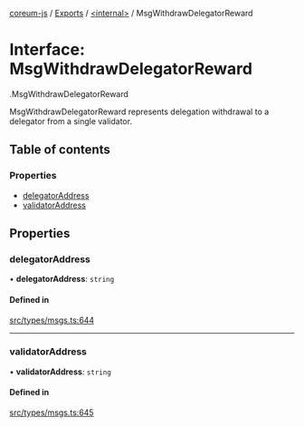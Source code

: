 [coreum-js](../README.md) / [Exports](../modules.md) / [<internal\>](../modules/internal_.md) / MsgWithdrawDelegatorReward

# Interface: MsgWithdrawDelegatorReward

[<internal>](../modules/internal_.md).MsgWithdrawDelegatorReward

MsgWithdrawDelegatorReward represents delegation withdrawal to a delegator
from a single validator.

## Table of contents

### Properties

- [delegatorAddress](internal_.MsgWithdrawDelegatorReward.md#delegatoraddress)
- [validatorAddress](internal_.MsgWithdrawDelegatorReward.md#validatoraddress)

## Properties

### delegatorAddress

• **delegatorAddress**: `string`

#### Defined in

[src/types/msgs.ts:644](https://github.com/PulsaraIO/coreum-js/blob/37352c6/src/types/msgs.ts#L644)

___

### validatorAddress

• **validatorAddress**: `string`

#### Defined in

[src/types/msgs.ts:645](https://github.com/PulsaraIO/coreum-js/blob/37352c6/src/types/msgs.ts#L645)
